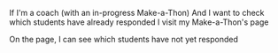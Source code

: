 If I'm a coach (with an in-progress Make-a-Thon)
And I want to check which students have already responded
I visit my Make-a-Thon's page

On the page, I can see which students have not yet responded
